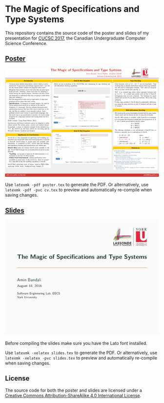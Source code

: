 # The Magic of Specifications and Type Systems

This repository contains the source code of the poster and slides of my
presentation for [CUCSC 2017][cucsc], the Canadian Undergraduate Computer
Science Conference.

## [Poster][poster]

[![Poster preview](poster/img/preview.png)][poster]

Use `latexmk -pdf poster.tex` to generate the PDF. Or alternatively,
use `latexmk -pdf -pvc cv.tex` to preview and automatically re-compile when
saving changes.

## [Slides][slides]

[![Slides preview](slides/img/preview.png)][slides]

Before compiling the slides make sure you have the Lato font installed.

Use `latexmk -xelatex slides.tex` to generate the PDF. Or alternatively,
use `latexmk -xelatex -pvc slides.tex` to preview and automatically re-compile
when saving changes.

## License

The source code for both the poster and slides are licensed under
a [Creative Commons Attribution-ShareAlike 4.0 International License][cc].

[cucsc]: http://www.cucsc.ca/en/call
[mosats]: https://aminb.org/talks/magic-of-specifications-and-type-systems
[mtheme]: https://github.com/matze/mtheme
[cc]: http://creativecommons.org/licenses/by-sa/4.0/
[poster]: https://static.aminb.org/cucsc-2017-poster.pdf
[slides]: https://static.aminb.org/cucsc-2017-slides.pdf
